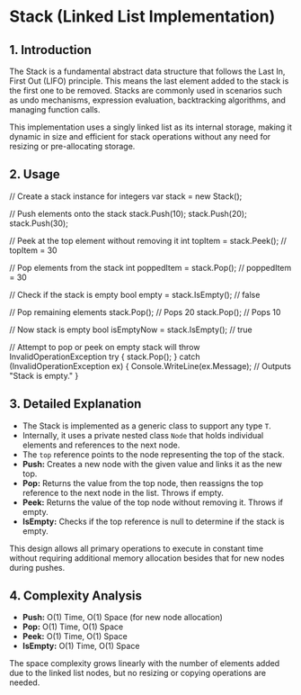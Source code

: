 # Stack (Linked List Implementation)

## 1. Introduction
The Stack is a fundamental abstract data structure that follows the Last In, First Out (LIFO) principle. This means the last element added to the stack is the first one to be removed. Stacks are commonly used in scenarios such as undo mechanisms, expression evaluation, backtracking algorithms, and managing function calls.

This implementation uses a singly linked list as its internal storage, making it dynamic in size and efficient for stack operations without any need for resizing or pre-allocating storage.

## 2. Usage
// Create a stack instance for integers
var stack = new Stack<int>();

// Push elements onto the stack
stack.Push(10);
stack.Push(20);
stack.Push(30);

// Peek at the top element without removing it
int topItem = stack.Peek();  // topItem = 30

// Pop elements from the stack
int poppedItem = stack.Pop();  // poppedItem = 30

// Check if the stack is empty
bool empty = stack.IsEmpty();  // false

// Pop remaining elements
stack.Pop(); // Pops 20
stack.Pop(); // Pops 10

// Now stack is empty
bool isEmptyNow = stack.IsEmpty();  // true

// Attempt to pop or peek on empty stack will throw InvalidOperationException
try
{
    stack.Pop();
}
catch (InvalidOperationException ex)
{
    Console.WriteLine(ex.Message);  // Outputs "Stack is empty."
}

## 3. Detailed Explanation
- The Stack is implemented as a generic class to support any type `T`.
- Internally, it uses a private nested class `Node` that holds individual elements and references to the next node.
- The `top` reference points to the node representing the top of the stack.
- **Push:** Creates a new node with the given value and links it as the new top.
- **Pop:** Returns the value from the top node, then reassigns the top reference to the next node in the list. Throws if empty.
- **Peek:** Returns the value of the top node without removing it. Throws if empty.
- **IsEmpty:** Checks if the top reference is null to determine if the stack is empty.

This design allows all primary operations to execute in constant time without requiring additional memory allocation besides that for new nodes during pushes.

## 4. Complexity Analysis
- **Push:** O(1) Time, O(1) Space (for new node allocation)
- **Pop:** O(1) Time, O(1) Space
- **Peek:** O(1) Time, O(1) Space
- **IsEmpty:** O(1) Time, O(1) Space

The space complexity grows linearly with the number of elements added due to the linked list nodes, but no resizing or copying operations are needed.